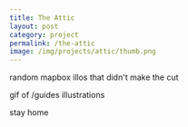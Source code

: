 ```yaml
---
title: The Attic
layout: post
category: project
permalink: /the-attic
image: /img/projects/attic/thumb.png
---
```


random mapbox illos that didn't make the cut

gif of /guides illustrations

stay home